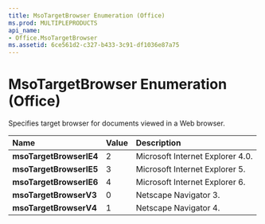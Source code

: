 ```yaml
---
title: MsoTargetBrowser Enumeration (Office)
ms.prod: MULTIPLEPRODUCTS
api_name:
- Office.MsoTargetBrowser
ms.assetid: 6ce561d2-c327-b433-3c91-df1036e87a75
---
```



# MsoTargetBrowser Enumeration (Office)

Specifies target browser for documents viewed in a Web browser.



|**Name**|**Value**|**Description**|
|:-----|:-----|:-----|
|**msoTargetBrowserIE4**|2|Microsoft Internet Explorer 4.0.|
|**msoTargetBrowserIE5**|3|Microsoft Internet Explorer 5.|
|**msoTargetBrowserIE6**|4|Microsoft Internet Explorer 6.|
|**msoTargetBrowserV3**|0|Netscape Navigator 3.|
|**msoTargetBrowserV4**|1|Netscape Navigator 4.|

